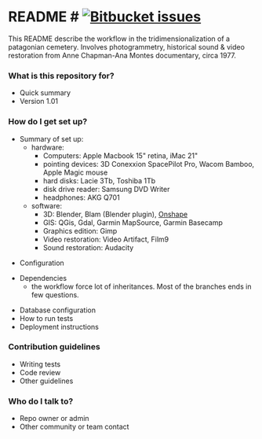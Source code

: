 # README # [![Bitbucket issues](https://img.shields.io/badge/issues-closed-green.svg)]()

This README describe the workflow in the tridimensionalization of a patagonian cemetery. Involves photogrammetry, historical sound & video restoration from Anne Chapman-Ana Montes documentary, circa 1977.

### What is this repository for? ###

* Quick summary
* Version 1.01

### How do I get set up? ###

- Summary of set up: 
    - hardware: 
         * Computers: Apple Macbook 15" retina, iMac 21"
         * pointing devices: 3D Conexxion SpacePilot Pro, Wacom Bamboo, Apple Magic mouse 
         * hard disks: Lacie 3Tb, Toshiba 1Tb
         * disk drive reader: Samsung DVD Writer
         * headphones: AKG Q701
    * software: 
         * 3D: Blender, Blam (Blender plugin), [Onshape](http://onshape.com/)
         * GIS: QGis, Gdal, Garmin MapSource, Garmin Basecamp
         * Graphics edition: Gimp
         * Video restoration: Video Artifact, Film9
         * Sound restoration: Audacity
* Configuration
- Dependencies
    * the workflow force lot of inheritances. Most of the branches ends in few questions.
* Database configuration
* How to run tests
* Deployment instructions 

### Contribution guidelines ###

* Writing tests
* Code review
* Other guidelines

### Who do I talk to? ###

* Repo owner or admin
* Other community or team contact